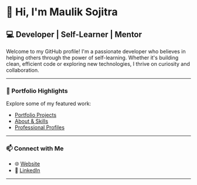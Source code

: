 # 👋 Hi, I'm Maulik Sojitra


## 💻 Developer | Self-Learner | Mentor

Welcome to my GitHub profile! I'm a passionate developer who believes in helping others through the power of self-learning. Whether it's building clean, efficient code or exploring new technologies, I thrive on curiosity and collaboration.

---

### 🚀 Portfolio Highlights
Explore some of my featured work:
- [Portfolio Projects](https://mauliksojitra.github.io/#!/portfolio)
- [About & Skills](https://mauliksojitra.github.io/#!/about)
- [Professional Profiles](https://mauliksojitra.github.io/#!/profiles)

---

### 📫 Connect with Me
- 🌐 [Website](https://mauliksojitra.github.io/)
- 💼 [LinkedIn](https://in.linkedin.com/in/mauliksojitra)

---
